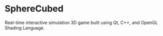 # SphereCubed
Real-time interactive simulation 3D game built using Qt, C++, and OpenGL Shading Language.
